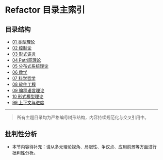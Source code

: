 # Refactor 目录主索引

## 目录结构

- [01 类型理论](README.md)
- [02 控制论](README.md)
- [03 形式语言](README.md)
- [04 Petri网理论](README.md)
- [05 分布式系统理论](README.md)
- [06 数学](README.md)
- [07 科学哲学](README.md)
- [08 软件工程](README.md)
- [09 编程语言理论](README.md)
- [10 形式模型理论](README.md)
- [99 上下文与进度](README.md)

---

> 所有主题目录均为严格编号树形结构，内容持续规范化与交叉引用中。


## 批判性分析

- 本节内容待补充：请从多元理论视角、局限性、争议点、应用前景等方面进行批判性分析。
